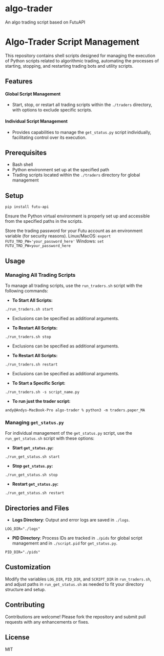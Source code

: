 # algo-trader
An algo trading script based on FutuAPI

# Algo-Trader Script Management

This repository contains shell scripts designed for managing the execution of Python scripts related to algorithmic trading, automating the processes of starting, stopping, and restarting trading bots and utility scripts.

## Features

#### Global Script Management
- Start, stop, or restart all trading scripts within the `./traders` directory, with options to exclude specific scripts.

#### Individual Script Management
- Provides capabilities to manage the `get_status.py` script individually, facilitating control over its execution.

## Prerequisites

- Bash shell
- Python environment set up at the specified path
- Trading scripts located within the `./traders` directory for global management

## Setup

`pip install futu-api` 

Ensure the Python virtual environment is properly set up and accessible from the specified paths in the scripts.

Store the trading password for your Futu account as an environment variable (for security reasons).
Linux/MacOS: `export FUTU_TRD_PW='your_password_here'`
Windows: `set FUTU_TRD_PW=your_password_here`

## Usage

### Managing All Trading Scripts

To manage all trading scripts, use the `run_traders.sh` script with the following commands:

- **To Start All Scripts:**

`./run_traders.sh start`

- Exclusions can be specified as additional arguments.

- **To Restart All Scripts:**

`./run_traders.sh stop`

- Exclusions can be specified as additional arguments.

- **To Restart All Scripts:**

`./run_traders.sh restart`

- Exclusions can be specified as additional arguments.

- **To Start a Specific Script:**

`./run_traders.sh -s script_name.py`

- **To run just the trader script:**

`andy@Andys-MacBook-Pro algo-trader % python3 -m traders.paper_MA`


### Managing `get_status.py`

For individual management of the `get_status.py` script, use the `run_get_status.sh` script with these options:

- **Start `get_status.py`:**

`./run_get_status.sh start`


- **Stop `get_status.py`:**

`./run_get_status.sh stop`


- **Restart `get_status.py`:**

`./run_get_status.sh restart`


## Directories and Files

- **Logs Directory**: Output and error logs are saved in `./logs`.

`LOG_DIR="./logs"`

- **PID Directory**: Process IDs are tracked in `./pids` for global script management and in `./script.pid` for `get_status.py`.

`PID_DIR="./pids"`


## Customization

Modify the variables `LOG_DIR`, `PID_DIR`, and `SCRIPT_DIR` in `run_traders.sh`, and adjust paths in `run_get_status.sh` as needed to fit your directory structure and setup.

## Contributing

Contributions are welcome! Please fork the repository and submit pull requests with any enhancements or fixes.

## License

MIT
